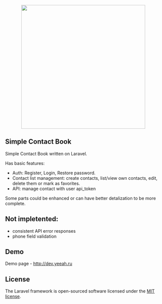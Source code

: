 <p align="center"><img src="https://res.cloudinary.com/dtfbvvkyp/image/upload/v1566331377/laravel-logolockup-cmyk-red.svg" width="400"></p>

## Simple Contact Book

Simple Contact Book written on Laravel.

Has basic features:

- Auth: Register, Login, Restore password.
- Contact list management: create contacts, list/view own contacts, edit, delete them or mark as favorites.
- API: manage contact with user api_token

Some parts could be enhanced or can have better detalization to be more complete.

## Not impletented:
- consistent API error responses
- phone field validation

## Demo

Demo page - http://dev.yeeah.ru

## License

The Laravel framework is open-sourced software licensed under the [MIT license](https://opensource.org/licenses/MIT).
